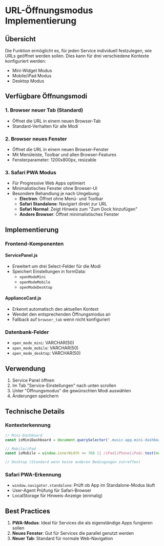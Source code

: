 # URL-Öffnungsmodus Implementierung

## Übersicht
Die Funktion ermöglicht es, für jeden Service individuell festzulegen, wie URLs geöffnet werden sollen. Dies kann für drei verschiedene Kontexte konfiguriert werden:
- Mini-Widget Modus
- Mobile/iPad Modus  
- Desktop Modus

## Verfügbare Öffnungsmodi

### 1. Browser neuer Tab (Standard)
- Öffnet die URL in einem neuen Browser-Tab
- Standard-Verhalten für alle Modi

### 2. Browser neues Fenster
- Öffnet die URL in einem neuen Browser-Fenster
- Mit Menüleiste, Toolbar und allen Browser-Features
- Fensterparameter: 1200x800px, resizable

### 3. Safari PWA Modus
- Für Progressive Web Apps optimiert
- Minimalistisches Fenster ohne Browser-UI
- Besondere Behandlung je nach Umgebung:
  - **Electron**: Öffnet ohne Menü- und Toolbar
  - **Safari Standalone**: Navigiert direkt zur URL
  - **Safari Normal**: Zeigt Hinweis zum "Zum Dock hinzufügen"
  - **Andere Browser**: Öffnet minimalistisches Fenster

## Implementierung

### Frontend-Komponenten

#### ServicePanel.js
- Erweitert um drei Select-Felder für die Modi
- Speichert Einstellungen in formData:
  - `openModeMini`
  - `openModeMobile`
  - `openModeDesktop`

#### ApplianceCard.js
- Erkennt automatisch den aktuellen Kontext
- Wendet den entsprechenden Öffnungsmodus an
- Fallback auf `browser_tab` wenn nicht konfiguriert

### Datenbank-Felder
- `open_mode_mini`: VARCHAR(50)
- `open_mode_mobile`: VARCHAR(50)
- `open_mode_desktop`: VARCHAR(50)

## Verwendung

1. Service Panel öffnen
2. Im Tab "Service-Einstellungen" nach unten scrollen
3. Unter "Öffnungsmodus" die gewünschten Modi auswählen
4. Änderungen speichern

## Technische Details

### Kontexterkennung
```javascript
// Mini-Dashboard
const isMiniDashboard = document.querySelector('.music-app.mini-dashboard') !== null;

// Mobile/iPad
const isMobile = window.innerWidth <= 768 || /iPad|iPhone|iPod/.test(navigator.userAgent);

// Desktop (Standard wenn keine anderen Bedingungen zutreffen)
```

### Safari PWA-Erkennung
- `window.navigator.standalone`: Prüft ob App im Standalone-Modus läuft
- User-Agent Prüfung für Safari-Browser
- LocalStorage für Hinweis-Anzeige (einmalig)

## Best Practices

1. **PWA-Modus**: Ideal für Services die als eigenständige Apps fungieren sollen
2. **Neues Fenster**: Gut für Services die parallel genutzt werden
3. **Neuer Tab**: Standard für normale Web-Navigation
